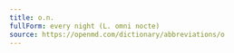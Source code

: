 ```yaml
---
title: o.n.
fullForm: every night (L. omni nocte)
source: https://openmd.com/dictionary/abbreviations/o
---
```

